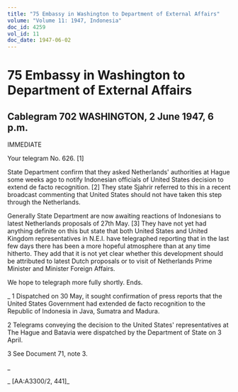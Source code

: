 ```yaml
---
title: "75 Embassy in Washington to Department of External Affairs"
volume: "Volume 11: 1947, Indonesia"
doc_id: 4259
vol_id: 11
doc_date: 1947-06-02
---
```


# 75 Embassy in Washington to Department of External Affairs

## Cablegram 702 WASHINGTON, 2 June 1947, 6 p.m.

IMMEDIATE

Your telegram No. 626. [1]

State Department confirm that they asked Netherlands' authorities at Hague some weeks ago to notify Indonesian officials of United States decision to extend de facto recognition. [2] They state Sjahrir referred to this in a recent broadcast commenting that United States should not have taken this step through the Netherlands.

Generally State Department are now awaiting reactions of Indonesians to latest Netherlands proposals of 27th May. [3] They have not yet had anything definite on this but state that both United States and United Kingdom representatives in N.E.I. have telegraphed reporting that in the last few days there has been a more hopeful atmosphere than at any time hitherto. They add that it is not yet clear whether this development should be attributed to latest Dutch proposals or to visit of Netherlands Prime Minister and Minister Foreign Affairs.

We hope to telegraph more fully shortly. Ends.

_ 1 Dispatched on 30 May, it sought confirmation of press reports that the United States Government had extended de facto recognition to the Republic of Indonesia in Java, Sumatra and Madura.

2 Telegrams conveying the decision to the United States' representatives at The Hague and Batavia were dispatched by the Department of State on 3 April.

3 See Document 71, note 3.

_

_ [AA:A3300/2, 441]_
